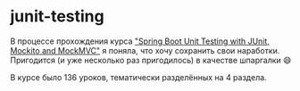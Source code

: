 # junit-testing
В процессе прохождения курса 
["Spring Boot Unit Testing with JUnit, Mockito and MockMVC"](https://www.udemy.com/course/spring-boot-unit-testing/) 
я поняла, что хочу сохранить свои наработки. Пригодится (и уже несколько раз пригодилось) в качестве шпаргалки :smile:

В курсе было 136 уроков, тематически разделённых на 4 раздела.